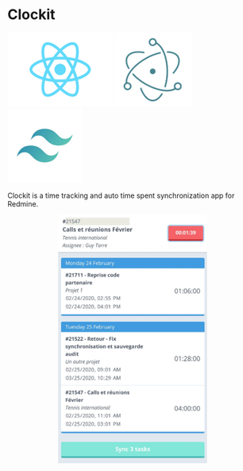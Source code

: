 # Clockit
<img src="./readme/react.png" alt="react" height="150"/>
<img src="./readme/electron.png" alt="electron" height="150"/>
<img src="./readme/tailwind.jpg" alt="tailwind" height="150"/>  

Clockit is a time tracking and auto time spent synchronization app for Redmine.

<div style="text-align:center"><img src="./readme/screen_main.jpeg" alt="Screen Clockit" height="500"/></div>
